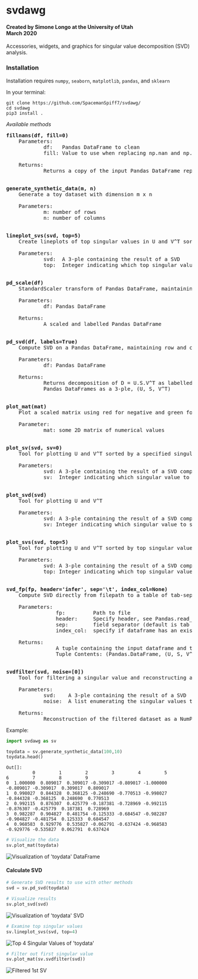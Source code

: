 # svdawg

#### Created by Simone Longo at the University of Utah<br/>March 2020

Accessories, widgets, and graphics for singular value decomposition (SVD) analysis.

### Installation
Installation requires `numpy`, `seaborn`, `matplotlib`, `pandas`, and `sklearn`

In your terminal:
```
git clone https://github.com/SpacemanSpiff7/svdawg/
cd svdawg
pip3 install .
```

*Available methods*
<pre>
<b>fillnans(df, fill=0)</b>
    Parameters:
            df:   Pandas DataFrame to clean
            fill: Value to use when replacing np.nan and np.inf (default=0)

    Returns:
            Returns a copy of the input Pandas DataFrame replacing all np.nan and np.inf with the specified value


<b>generate_synthetic_data(m, n)</b>
    Generate a toy dataset with dimension m x n

    Parameters:
            m: number of rows
            n: number of columns


<b>lineplot_svs(svd, top=5)</b>
    Create lineplots of top singular values in U and V^T sorted and unsorted

    Parameters:
            svd:  A 3-ple containing the result of a SVD
            top:  Integer indicating which top singular values to include


<b>pd_scale(df)</b>
    StandardScaler transform of Pandas DataFrame, maintaining row and column labels.

    Parameters:
            df: Pandas DataFrame

    Returns:
            A scaled and labelled Pandas DataFrame


<b>pd_svd(df, labels=True)</b>
    Compute SVD on a Pandas DataFrame, maintaining row and column labels.

    Parameters:
            df: Pandas DataFrame

    Returns:
            Returns decomposition of D = U.S.V^T as labelled
            Pandas DataFrames as a 3-ple, (U, S, V^T)


<b>plot_mat(mat)</b>
    Plot a scaled matrix using red for negative and green for positive values

    Parameter:
            mat: some 2D matrix of numerical values


<b>plot_sv(svd, sv=0)</b>
    Tool for plotting U and V^T sorted by a specified singular value

    Parameters:
            svd: A 3-ple containing the result of a SVD computed by 'pd_svd'
            sv:  Integer indicating which singular value to sort by


<b>plot_svd(svd)</b>
    Tool for plotting U and V^T

    Parameters:
            svd: A 3-ple containing the result of a SVD computed by 'pd_svd'
            sv: Integer indicating which singular value to sort by
            
            
<b>plot_svs(svd, top=5)</b>
    Tool for plotting U and V^T sorted by top singular values

    Parameters:
            svd: A 3-ple containing the result of a SVD computed by 'pd_svd'
            top: Integer indicating which top singular values to sort by


<b>svd_fp(fp, header='infer', sep='\t', index_col=None)</b>
    Compute SVD directly from filepath to a table of tab-separated numerical values
    
    Parameters:
                fp:         Path to file
                header:     Specify header, see Pandas.read_csv documentation for default option
                sep:        field separator (default is tab separated). NOTE: this is different than default Pandas behavior
                index_col:  specify if dataframe has an existing index (see default Pandas.read_csv documentation)

    Returns:
                A tuple containing the input dataframe and the result of a SVD on the data
                Tuple Contents: (Pandas.DataFrame, (U, S, V^T))


<b>svdfilter(svd, noise=[0])</b>
    Tool for filtering a singular value and reconstructing a data set

    Parameters:
            svd:    A 3-ple containing the result of a SVD
            noise:  A list enumerating the singular values to set to 0

    Returns:
            Reconstruction of the filtered dataset as a NumPy array
</pre>

Example:
```python
import svdawg as sv

toydata = sv.generate_synthetic_data(100,10)
toydata.head()
```

```
Out[]:
          0         1         2         3         4         5         6         7         8         9
0  1.000000  0.809017  0.309017 -0.309017 -0.809017 -1.000000 -0.809017 -0.309017  0.309017  0.809017
1  0.998027  0.844328  0.368125 -0.248690 -0.770513 -0.998027 -0.844328 -0.368125  0.248690  0.770513
2  0.992115  0.876307  0.425779 -0.187381 -0.728969 -0.992115 -0.876307 -0.425779  0.187381  0.728969
3  0.982287  0.904827  0.481754 -0.125333 -0.684547 -0.982287 -0.904827 -0.481754  0.125333  0.684547
4  0.968583  0.929776  0.535827 -0.062791 -0.637424 -0.968583 -0.929776 -0.535827  0.062791  0.637424
```

```python
# Visualize the data
sv.plot_mat(toydata)
```

![Visualization of 'toydata' DataFrame](https://github.com/SpacemanSpiff7/images/blob/master/toydata_vis.png)


#### Calculate SVD
```python
# Generate SVD results to use with other methods
svd = sv.pd_svd(toydata)

# Visualize results
sv.plot_svd(svd)
```

![Visualization of 'toydata' SVD](https://github.com/SpacemanSpiff7/images/blob/master/plot_svd_example.png)

```python
# Examine top singular values
sv.lineplot_svs(svd, top=4)
```

![Top 4 Singular Values of 'toydata'](https://github.com/SpacemanSpiff7/images/blob/master/lineplot_svs_example.png)

```python
# Filter out first singular value
sv.plot_mat(sv.svdfilter(svd))
```

![Filtered 1st SV](https://github.com/SpacemanSpiff7/images/blob/master/svdfilter_example.png)

